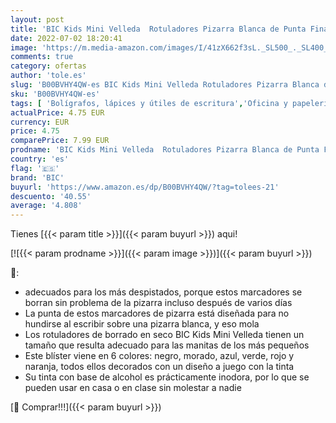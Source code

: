 ```yaml
---
layout: post
title: 'BIC Kids Mini Velleda  Rotuladores Pizarra Blanca de Punta Fina  Óptimo para uso Escolar  Colores Sortidos  Paquete de 6'
date: 2022-07-02 18:20:41
image: 'https://m.media-amazon.com/images/I/41zX662f3sL._SL500_._SL400_.jpg'
comments: true
category: ofertas
author: 'tole.es'
slug: 'B00BVHY4QW-es BIC Kids Mini Velleda Rotuladores Pizarra Blanca de Punta...'
sku: 'B00BVHY4QW-es'
tags: [ 'Bolígrafos, lápices y útiles de escritura','Oficina y papelería','Rotuladores para pizarra','Rotuladores y subrayadores','bic','escolar','rotuladores','🇪🇸', ]
actualPrice: 4.75 EUR
currency: EUR
price: 4.75
comparePrice: 7.99 EUR
prodname: 'BIC Kids Mini Velleda  Rotuladores Pizarra Blanca de Punta Fina  Óptimo para uso Escolar  Colores Sortidos  Paquete de 6'
country: 'es'
flag: '🇪🇸'
brand: 'BIC'
buyurl: 'https://www.amazon.es/dp/B00BVHY4QW/?tag=tolees-21'
descuento: '40.55'
average: '4.808'
---
```


Tienes [{{< param title >}}]({{< param buyurl >}}) aqui!

[![{{< param prodname >}}]({{< param image >}})]({{< param buyurl >}})

🔎:

- adecuados para los más despistados, porque estos marcadores se borran sin problema de la pizarra incluso después de varios días
- La punta de estos marcadores de pizarra está diseñada para no hundirse al escribir sobre una pizarra blanca, y eso mola
- Los rotuladores de borrado en seco BIC Kids Mini Velleda tienen un tamaño que resulta adecuado para las manitas de los más pequeños
- Este blíster viene en 6 colores: negro, morado, azul, verde, rojo y naranja, todos ellos decorados con un diseño a juego con la tinta
- Su tinta con base de alcohol es prácticamente inodora, por lo que se pueden usar en casa o en clase sin molestar a nadie

[🛒 Comprar!!!]({{< param buyurl >}})
